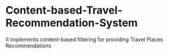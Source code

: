 # Content-based-Travel-Recommendation-System
It implements content-based filtering for providing Travel Places Recommendations 
